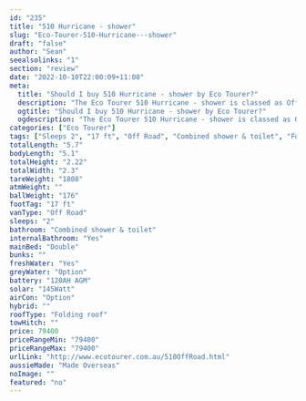 ```yaml
---
id: "235"
title: "510 Hurricane - shower"
slug: "Eco-Tourer-510-Hurricane---shower"
draft: "false"
author: "Sean"
seealsolinks: "1"
section: "review"
date: "2022-10-10T22:00:09+11:00"
meta:
  title: "Should I buy 510 Hurricane - shower by Eco Tourer?"
  description: "The Eco Tourer 510 Hurricane - shower is classed as Off Road, and sleeps 2 people. It is Made Overseas and comes in at 17 ft. It generally has Combined shower & toilet."
  ogtitle: "Should I buy 510 Hurricane - shower by Eco Tourer?"
  ogdescription: "The Eco Tourer 510 Hurricane - shower is classed as Off Road, and sleeps 2 people. It is Made Overseas and comes in at 17 ft. It generally has Combined shower & toilet."
categories: ["Eco Tourer"]
tags: ["Sleeps 2", "17 ft", "Off Road", "Combined shower & toilet", "Folding roof", "80 - 100k", "Made Overseas"]
totalLength: "5.7"
bodyLength: "5.1"
totalHeight: "2.22"
totalWidth: "2.3"
tareWeight: "1808"
atmWeight: ""
ballWeight: "176"
footTag: "17 ft"
vanType: "Off Road"
sleeps: "2"
bathroom: "Combined shower & toilet"
internalBathroom: "Yes"
mainBed: "Double"
bunks: ""
freshWater: "Yes"
greyWater: "Option"
battery: "120AH AGM"
solar: "145Watt"
airCon: "Option"
hybrid: ""
roofType: "Folding roof"
towHitch: ""
price: 79400
priceRangeMin: "79400"
priceRangeMax: "79400"
urlLink: "http://www.ecotourer.com.au/510OffRoad.html"
aussieMade: "Made Overseas"
noImage: ""
featured: "no"
---
```


